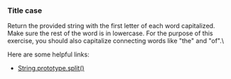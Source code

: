 ### Title case

Return the provided string with the first letter of each word capitalized. Make sure the rest of the word is in lowercase.
For the purpose of this exercise, you should also capitalize connecting words like "the" and "of".\

Here are some helpful links:
* [String.prototype.split()](https://developer.mozilla.org/en-US/docs/Web/JavaScript/Reference/Global_Objects/String/split)


